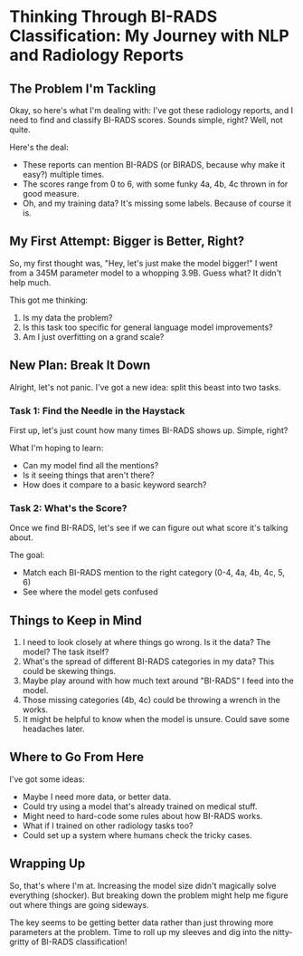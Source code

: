 # Thinking Through BI-RADS Classification: My Journey with NLP and Radiology Reports

## The Problem I'm Tackling

Okay, so here's what I'm dealing with: I've got these radiology reports, and I need to find and classify BI-RADS scores. Sounds simple, right? Well, not quite.

Here's the deal:
- These reports can mention BI-RADS (or BIRADS, because why make it easy?) multiple times.
- The scores range from 0 to 6, with some funky 4a, 4b, 4c thrown in for good measure.
- Oh, and my training data? It's missing some labels. Because of course it is.

## My First Attempt: Bigger is Better, Right?

So, my first thought was, "Hey, let's just make the model bigger!" I went from a 345M parameter model to a whopping 3.9B. Guess what? It didn't help much. 

This got me thinking:
1. Is my data the problem?
2. Is this task too specific for general language model improvements?
3. Am I just overfitting on a grand scale?

## New Plan: Break It Down

Alright, let's not panic. I've got a new idea: split this beast into two tasks.

### Task 1: Find the Needle in the Haystack

First up, let's just count how many times BI-RADS shows up. Simple, right?

What I'm hoping to learn:
- Can my model find all the mentions?
- Is it seeing things that aren't there?
- How does it compare to a basic keyword search?

### Task 2: What's the Score?

Once we find BI-RADS, let's see if we can figure out what score it's talking about.

The goal:
- Match each BI-RADS mention to the right category (0-4, 4a, 4b, 4c, 5, 6)
- See where the model gets confused

## Things to Keep in Mind

1. I need to look closely at where things go wrong. Is it the data? The model? The task itself?
2. What's the spread of different BI-RADS categories in my data? This could be skewing things.
3. Maybe play around with how much text around "BI-RADS" I feed into the model.
4. Those missing categories (4b, 4c) could be throwing a wrench in the works.
5. It might be helpful to know when the model is unsure. Could save some headaches later.

## Where to Go From Here

I've got some ideas:
- Maybe I need more data, or better data.
- Could try using a model that's already trained on medical stuff.
- Might need to hard-code some rules about how BI-RADS works.
- What if I trained on other radiology tasks too?
- Could set up a system where humans check the tricky cases.

## Wrapping Up

So, that's where I'm at. Increasing the model size didn't magically solve everything (shocker). But breaking down the problem might help me figure out where things are going sideways.

The key seems to be getting better data rather than just throwing more parameters at the problem. Time to roll up my sleeves and dig into the nitty-gritty of BI-RADS classification!
